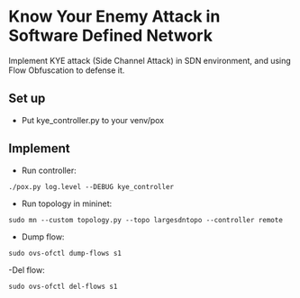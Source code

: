 # Know Your Enemy Attack in Software Defined Network
Implement KYE attack (Side Channel Attack) in SDN environment, and using Flow Obfuscation to defense it.

## Set up
- Put kye_controller.py to your venv/pox 

## Implement
- Run controller:
```
./pox.py log.level --DEBUG kye_controller 
```
- Run topology in mininet:
```
sudo mn --custom topology.py --topo largesdntopo --controller remote
```
- Dump flow:
```
sudo ovs-ofctl dump-flows s1
```
-Del flow:
```
sudo ovs-ofctl del-flows s1
```
